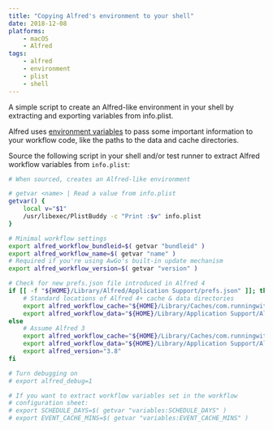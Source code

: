 ```yaml
---
title: "Copying Alfred's environment to your shell"
date: 2018-12-08
platforms:
    - macOS
    - Alfred
tags:
    - alfred
    - environment
    - plist
    - shell
---
```


A simple script to create an Alfred-like environment in your shell
by extracting and exporting variables from info.plist.

<!--more-->

Alfred uses [environment variables][alfred-vars] to pass some important
information to your workflow code, like the paths to the data and cache
directories.

Source the following script in your shell and/or test runner to extract
Alfred workflow variables from `info.plist`:

```bash
# When sourced, creates an Alfred-like environment

# getvar <name> | Read a value from info.plist
getvar() {
    local v="$1"
    /usr/libexec/PlistBuddy -c "Print :$v" info.plist
}

# Minimal workflow settings
export alfred_workflow_bundleid=$( getvar "bundleid" )
export alfred_workflow_name=$( getvar "name" )
# Required if you're using AwGo's built-in update mechanism
export alfred_workflow_version=$( getvar "version" )

# Check for new prefs.json file introduced in Alfred 4
if [[ -f "${HOME}/Library/Alfred/Application Support/prefs.json" ]]; then
    # Standard locations of Alfred 4+ cache & data directories
    export alfred_workflow_cache="${HOME}/Library/Caches/com.runningwithcrayons.Alfred/Workflow Data/${alfred_workflow_bundleid}"
    export alfred_workflow_data="${HOME}/Library/Application Support/Alfred/Workflow Data/${alfred_workflow_bundleid}"
else
    # Assume Alfred 3
    export alfred_workflow_cache="${HOME}/Library/Caches/com.runningwithcrayons.Alfred-3/Workflow Data/${alfred_workflow_bundleid}"
    export alfred_workflow_data="${HOME}/Library/Application Support/Alfred 3/Workflow Data/${alfred_workflow_bundleid}"
    export alfred_version="3.8"
fi

# Turn debugging on
# export alfred_debug=1

# If you want to extract workflow variables set in the workflow
# configuration sheet:
# export SCHEDULE_DAYS=$( getvar "variables:SCHEDULE_DAYS" )
# export EVENT_CACHE_MINS=$( getvar "variables:EVENT_CACHE_MINS" )
```


[alfred-vars]: https://www.alfredapp.com/help/workflows/script-environment-variables/ "Alfred's environment variables"

